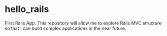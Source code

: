 # hello_rails
First Rails App. This repository will allow me to explore Rails MVC structure so that I can build complex applications in the near future.
